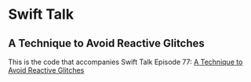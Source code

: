 # Swift Talk
## A Technique to Avoid Reactive Glitches

This is the code that accompanies Swift Talk Episode 77: [A Technique to Avoid Reactive Glitches](https://talk.objc.io/episodes/S01E77-a-technique-to-avoid-reactive-glitches)
